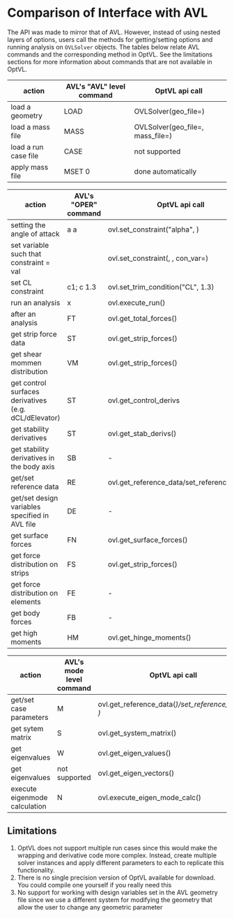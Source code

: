 # Comparison of Interface with AVL

The API was made to mirror that of AVL.
However, instead of using nested layers of options, users call the methods for getting/setting options and running analysis on `OVLSolver` objects.
The tables below relate AVL commands and the corresponding method in OptVL.
See the limitations sections for more information about commands that are not available in OptVL.

|action| AVL's  "AVL" level command| OptVL api call|
|-----|--|--|
|load a geometry |LOAD <geo file>|OVLSolver(geo_file=<geo file>)|
|load a mass file |MASS <mass file> |OVLSolver(geo_file=<geo file>, mass_file=<mass file>) |
|load a run case file| CASE <case file>| not supported|
| apply mass file | MSET 0 | done automatically |


<!-- 
The commands from the oper and mode menus are available 
  C1  set level or banked  horizontal flight constraints
  C2  set steady pitch rate (looping) flight constraints
  M odify parameters                                    

 "#" select  run case          L ist defined run cases   
  +  add new run case          S ave run cases to file   
  -  delete  run case          F etch run cases from file
  N ame current run case       W rite forces to file     

 eX ecute run case             I nitialize variables     

  G eometry plot               T refftz Plane plot       

  ST  stability derivatives    FT  total   forces        
  SB  body-axis derivatives    FN  surface forces        
  RE  reference quantities     FS  strip   forces        
  DE  design changes           FE  element forces        
  O ptions                     FB  body forces           
                               HM  hinge moments         
                               VM  strip shear,moment    
  MRF  machine-readable format CPOM OML surface pressures
``` -->


|action| AVL's "OPER" command| OptVL api call|
|-----|--|--|
|setting the angle of attack|a a <angle>| ovl.set_constraint("alpha", <angle>)|
| set variable such that constraint = val | <variable> <constraint> <val> | ovl.set_constraint(<variable>, <val>, con_var=<constraint>) |
| set CL  constraint|  c1; c 1.3| ovl.set_trim_condition("CL", 1.3)|
| run an analysis | x | ovl.execute_run() |
| after an analysis | FT |  ovl.get_total_forces() |
| get strip force data | ST | ovl.get_strip_forces() |
| get shear mommen distribution | VM | ovl.get_strip_forces() |
| get control surfaces derivatives (e.g. dCL/dElevator)| ST | ovl.get_control_derivs |
| get stability derivatives | ST | ovl.get_stab_derivs()|
| get stability derivatives in the body axis| SB | - |
| get/set reference data | RE | ovl.get_reference_data/set_reference_data()|
| get/set  design variables specified in AVL file | DE | -|
| get surface forces | FN | ovl.get_surface_forces() |
| get force distribution on strips| FS| ovl.get_strip_forces() |
| get force distribution on elements | FE | - |
| get body forces| FB | -|
| get high moments| HM | ovl.get_hinge_moments() |


|action| AVL's mode level command| OptVL api call|
|-----|--|--|
| get/set case parameters |M <var> <value>| ovl.get_reference_data(<var>)/set_reference_data(<var>, <value>)|
| get sytem matrix | S | ovl.get_system_matrix()|
| get eigenvalues| W | ovl.get_eigen_values()|
| get eigenvalues| not supported | ovl.get_eigen_vectors()|
| execute eigenmode calculation | N | ovl.execute_eigen_mode_calc() |

## Limitations
1. OptVL does not support multiple run cases since this would make the wrapping and derivative code more complex. Instead, create multiple solver instances and apply different parameters to each to replicate this functionality. 
2. There is no single precision version of OptVL available for download. You could compile one yourself if you really need this
1. No support for working with design variables set in the AVL geometry file since we use a different system for modifying the geometry that allow the user to change any geometric parameter
